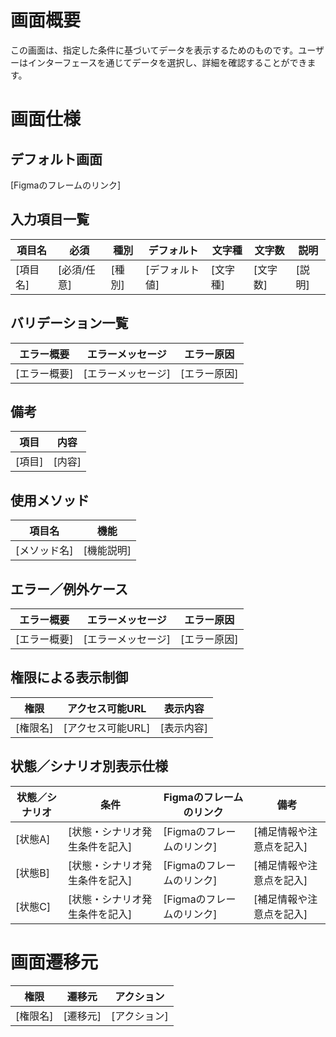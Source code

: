 # 画面概要

この画面は、指定した条件に基づいてデータを表示するためのものです。ユーザーはインターフェースを通じてデータを選択し、詳細を確認することができます。

# 画面仕様

## デフォルト画面
[Figmaのフレームのリンク]

## 入力項目一覧

| 項目名   | 必須        | 種別   | デフォルト     | 文字種   | 文字数   | 説明   |
| -------- | ----------- | ------ | -------------- | -------- | -------- | ------ |
| [項目名] | [必須/任意] | [種別] | [デフォルト値] | [文字種] | [文字数] | [説明] |

## バリデーション一覧

| エラー概要   | エラーメッセージ   | エラー原因   |
| ------------ | ------------------ | ------------ |
| [エラー概要] | [エラーメッセージ] | [エラー原因] |

## 備考

| 項目   | 内容   |
| ------ | ------ |
| [項目] | [内容] |

## 使用メソッド

| 項目名       | 機能       |
| ------------ | ---------- |
| [メソッド名] | [機能説明] |

## エラー／例外ケース

| エラー概要   | エラーメッセージ   | エラー原因   |
| ------------ | ------------------ | ------------ |
| [エラー概要] | [エラーメッセージ] | [エラー原因] |

## 権限による表示制御

| 権限     | アクセス可能URL   | 表示内容   |
| -------- | ----------------- | ---------- |
| [権限名] | [アクセス可能URL] | [表示内容] |

## 状態／シナリオ別表示仕様

| 状態／シナリオ | 条件                           | Figmaのフレームのリンク               | 備考                     |
| -------------- | ------------------------------ | ------------------------------------ | ------------------------ |
| [状態A]        | [状態・シナリオ発生条件を記入] | [Figmaのフレームのリンク] | [補足情報や注意点を記入] |
| [状態B]        | [状態・シナリオ発生条件を記入] | [Figmaのフレームのリンク] | [補足情報や注意点を記入] |
| [状態C]        | [状態・シナリオ発生条件を記入] | [Figmaのフレームのリンク] | [補足情報や注意点を記入] |

# 画面遷移元

| 権限     | 遷移元   | アクション   |
| -------- | -------- | ------------ |
| [権限名] | [遷移元] | [アクション] |